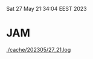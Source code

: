 Sat 27 May 21:34:04 EEST 2023
# JAM
<a href='./cache/202305/27_21.log'>./cache/202305/27_21.log</a>
